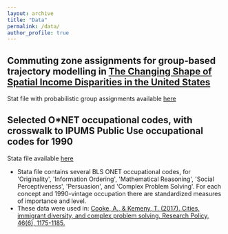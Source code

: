 ```yaml
---
layout: archive
title: "Data"
permalink: /data/
author_profile: true
---
```

<h2>Commuting zone assignments for group-based trajectory modelling in <a href="https://doi.org/10.1080/00130095.2023.2244111" target="_blank"> The Changing Shape of Spatial Income Disparities in the United States </a>  </h2>

Stat file with probabilistic group assignments available <a href="/files/traj_probabilities.dta" target="_blank">here</a>

<h2>Selected O*NET occupational codes, with crosswalk to IPUMS Public Use occupational codes for 1990 </h2>
  
Stata file available <a href="/files/onet-master_selected.dta" target="_blank">here</a>

- Stata file contains several BLS ONET occupational codes, for 'Originality', 'Information Ordering', 'Mathematical Reasoning', 'Social Perceptiveness', 'Persuasion', and 'Complex Problem Solving'. For each concept and 1990-vintage occupation there are standardized measures of importance and level.
- These data were used in: <a href="https://www.sciencedirect.com/science/article/pii/S0048733317300781" target="_blank">Cooke, A., & Kemeny, T. (2017). Cities, immigrant diversity, and complex problem solving. Research Policy, 46(6), 1175-1185.</a>
